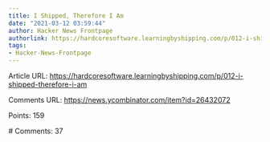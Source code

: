 ```yaml
---
title: I Shipped, Therefore I Am
date: "2021-03-12 03:59:44"
author: Hacker News Frontpage
authorlink: https://hardcoresoftware.learningbyshipping.com/p/012-i-shipped-therefore-i-am
tags:
- Hacker-News-Frontpage
---
```


<p>Article URL: <a href="https://hardcoresoftware.learningbyshipping.com/p/012-i-shipped-therefore-i-am">https://hardcoresoftware.learningbyshipping.com/p/012-i-shipped-therefore-i-am</a></p>
<p>Comments URL: <a href="https://news.ycombinator.com/item?id=26432072">https://news.ycombinator.com/item?id=26432072</a></p>
<p>Points: 159</p>
<p># Comments: 37</p>
